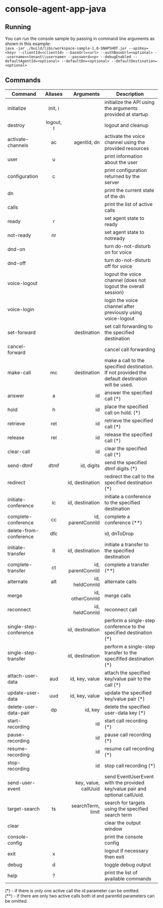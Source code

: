 # console-agent-app-java

## Running

You can run the console sample by passing in command line arguments as shown in this example:<br>
`java -jar ./build/libs/workspace-sample-1.0-SNAPSHOT.jar --apiKey=<key> --clientId=<clientId> --baseUrl=<url> --authBaseUrl=<optional> --username=<tenant\\username> --password=<p> --debugEnabled --defaultAgentId=<optional> --defaultDn=<optional> --defaultDestination=<optional>`

## Commands

| Command          | Aliases           | Arguments   | Description |
| -------------    |:-----------------:| ----------: |------------------------------ |
| initialize       | init, i           |             | initialize the API using the arguments provided at startup                      |
| destroy          | logout, l         |             | logout and cleanup                      |
| activate-channels | ac                | agentId, dn | activate the voice channel using the provided resources             |
| user             | u                 |             | print information about the user                      |
| configuration    | c                 |             | print configuration returned by the server |
| dn               |                   |             | print the current state of the dn                      |
| calls            |                   |             | print the list of active calls                      |
| ready            | r                 |             | set agent state to ready                      |
| not-ready        | nr                |             | set agent state to notready                      |
| dnd-on           |                   |             | turn do-not-disturb on for voice |
| dnd-off          |                   |             | turn do-not-disturb off for voice |
| voice-logout     |                   |             | logout the voice channel (does not logout the overall session) |
| voice-login      |                   |             | login the voice channel after previously using voice-logout |
| set-forward      |                   | destination | set call forwarding to the specified destination |
| cancel-forward   |                   |             | cancel call forwarding |
| make-call        | mc                | destination | make a call to the specified destination. If not provided the default destination will be used.                      |
| answer           | a                 | id          | answer the specified call (*)                       |
| hold             | h                 | id          | place the specified call on hold. (*)                   |
| retrieve         | ret               | id          | retrieve the specified call (*)                      |
| release          | rel               | id          | release the specified call (*)                      |
| clear-call       |                   | id          | clear the specified call (*) |
| send-dtmf        | dtmf              | id, digits  | send the specified dtmf digits (*) |
| redirect         |                   | id, destination | redirect the call to the specified destination (*) |
| initiate-conference              |ic                   |id, destination            | initiate a conference to the specified destination                      |
| complete-conference              |cc                 |id, parentConnId             | complete a conference (**)                  |
| delete-from-conference| dfc |                        | id, dnToDrop | drop the specififed dn from the conference (*) |
| initiate-transfer              |it                   |id, destination            | initiate a transfer to the specified destination                      |
| complete-transfer              |ct                   |id, parentConnId             | complete a transfer (**)                    |
| alternate              |alt                   |id, heldConnId            | alternate calls                      |
| merge                  |                      |id, otherConnId           | merge calls |
| reconnect              |                      |id, heldConnId | reconnect call |
| single-step-conference |                      |id, destination | perform a single-step conference to the specified destination (*) |
| single-step-transfer   |                      |id, destination | perform a single-step transfer to the specififed destination (*) |
| attach-user-data       | aud                  |id, key, value | attach the specified key/value pair to the call (*) |
| update-user-data       | uud                  |id, key, value | update the specified key/value pair (*) |
| delete-user-data-pair  | dp                   |id, key        | delete the specified user-data key (*) |
| start-recording |    | id | start call recording (*) |
| pause-recording |    | id | pause call recording (*) |
| resume-recording |    | id | resume call recording (*) |
| stop-recording |     | id | stop call recording (*) |
| send-user-event |    | key, value, callUuid | send EventUserEvent with the provided key/value pair and optional callUuid. |
| target-search              |ts                   |searchTerm, limit            | search for targets using the specified search term                      |
| clear              |                   |            | clear the output window                      |
| console-config              |                   |            | print the console config                      |
| exit              |x                   |            | logout if necessary then exit                      |
| debug              |d                  |            | toggle debug output                      |
| help              |?                   |            | print the list of available commands                      |

(*) - if there is only one active call the id parameter can be omitted.<br>
(**) - if there are only two active calls both id and parentId parameters can be omitted.


